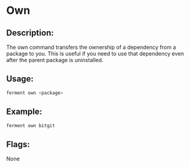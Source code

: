 # Own
## Description:
The own command transfers the ownership of a dependency from a package to you. This is useful if you need to use that dependency even after the parent package is uninstalled.
## Usage:
```sh
ferment own <package>
```
## Example:
```sh
ferment own bitgit
```
## Flags:
None
